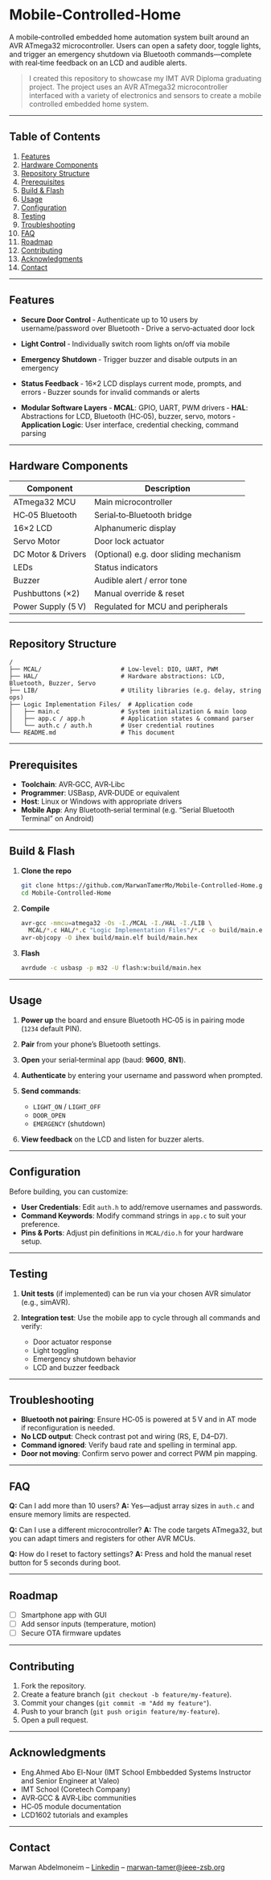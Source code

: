 # Mobile‑Controlled‑Home

A mobile‑controlled embedded home automation system built around an AVR ATmega32 microcontroller. Users can open a safety door, toggle lights, and trigger an emergency shutdown via Bluetooth commands—complete with real‑time feedback on an LCD and audible alerts.

> I created this repository to showcase my IMT AVR Diploma graduating project. The project uses an AVR ATmega32 microcontroller interfaced with a variety of electronics and sensors to create a mobile controlled embedded home system.

---

## Table of Contents

1. [Features](#features)
2. [Hardware Components](#hardware-components)
3. [Repository Structure](#repository-structure)
4. [Prerequisites](#prerequisites)
5. [Build & Flash](#build--flash)
6. [Usage](#usage)
7. [Configuration](#configuration)
8. [Testing](#testing)
9. [Troubleshooting](#troubleshooting)
10. [FAQ](#faq)
11. [Roadmap](#roadmap)
12. [Contributing](#contributing)
13. [Acknowledgments](#acknowledgments)
14. [Contact](#contact)

---

## Features

* **Secure Door Control**
  ‑ Authenticate up to 10 users by username/password over Bluetooth
  ‑ Drive a servo‑actuated door lock

* **Light Control**
  ‑ Individually switch room lights on/off via mobile

* **Emergency Shutdown**
  ‑ Trigger buzzer and disable outputs in an emergency

* **Status Feedback**
  ‑ 16×2 LCD displays current mode, prompts, and errors
  ‑ Buzzer sounds for invalid commands or alerts

* **Modular Software Layers**
  ‑ **MCAL**: GPIO, UART, PWM drivers
  ‑ **HAL**: Abstractions for LCD, Bluetooth (HC‑05), buzzer, servo, motors
  ‑ **Application Logic**: User interface, credential checking, command parsing

---

## Hardware Components

| Component          | Description                            |
| ------------------ | -------------------------------------- |
| ATmega32 MCU       | Main microcontroller                   |
| HC‑05 Bluetooth    | Serial‑to‑Bluetooth bridge             |
| 16×2 LCD           | Alphanumeric display                   |
| Servo Motor        | Door lock actuator                     |
| DC Motor & Drivers | (Optional) e.g. door sliding mechanism |
| LEDs               | Status indicators                      |
| Buzzer             | Audible alert / error tone             |
| Pushbuttons (×2)   | Manual override & reset                |
| Power Supply (5 V) | Regulated for MCU and peripherals      |

---

## Repository Structure

```
/
├── MCAL/                      # Low-level: DIO, UART, PWM
├── HAL/                       # Hardware abstractions: LCD, Bluetooth, Buzzer, Servo
├── LIB/                       # Utility libraries (e.g. delay, string ops)
├── Logic Implementation Files/  # Application code
│   ├── main.c                 # System initialization & main loop
│   ├── app.c / app.h          # Application states & command parser
│   └── auth.c / auth.h        # User credential routines
└── README.md                  # This document
```

---

## Prerequisites

* **Toolchain**: AVR‑GCC, AVR‑Libc
* **Programmer**: USBasp, AVR‑DUDE or equivalent
* **Host**: Linux or Windows with appropriate drivers
* **Mobile App**: Any Bluetooth‑serial terminal (e.g. “Serial Bluetooth Terminal” on Android)

---

## Build & Flash

1. **Clone the repo**

   ```bash
   git clone https://github.com/MarwanTamerMo/Mobile-Controlled-Home.git
   cd Mobile-Controlled-Home
   ```

2. **Compile**

   ```bash
   avr-gcc -mmcu=atmega32 -Os -I./MCAL -I./HAL -I./LIB \
     MCAL/*.c HAL/*.c "Logic Implementation Files"/*.c -o build/main.elf
   avr-objcopy -O ihex build/main.elf build/main.hex
   ```

3. **Flash**

   ```bash
   avrdude -c usbasp -p m32 -U flash:w:build/main.hex
   ```

---

## Usage

1. **Power up** the board and ensure Bluetooth HC‑05 is in pairing mode (`1234` default PIN).
2. **Pair** from your phone’s Bluetooth settings.
3. **Open** your serial‑terminal app (baud: **9600**, **8N1**).
4. **Authenticate** by entering your username and password when prompted.
5. **Send commands**:

   * `LIGHT_ON` / `LIGHT_OFF`
   * `DOOR_OPEN`
   * `EMERGENCY` (shutdown)
6. **View feedback** on the LCD and listen for buzzer alerts.

---

## Configuration

Before building, you can customize:

* **User Credentials**: Edit `auth.h` to add/remove usernames and passwords.
* **Command Keywords**: Modify command strings in `app.c` to suit your preference.
* **Pins & Ports**: Adjust pin definitions in `MCAL/dio.h` for your hardware setup.

---

## Testing

1. **Unit tests** (if implemented) can be run via your chosen AVR simulator (e.g., simAVR).
2. **Integration test**: Use the mobile app to cycle through all commands and verify:

   * Door actuator response
   * Light toggling
   * Emergency shutdown behavior
   * LCD and buzzer feedback

---

## Troubleshooting

* **Bluetooth not pairing**: Ensure HC‑05 is powered at 5 V and in AT mode if reconfiguration is needed.
* **No LCD output**: Check contrast pot and wiring (RS, E, D4–D7).
* **Command ignored**: Verify baud rate and spelling in terminal app.
* **Door not moving**: Confirm servo power and correct PWM pin mapping.

---

## FAQ

**Q:** Can I add more than 10 users?
**A:** Yes—adjust array sizes in `auth.c` and ensure memory limits are respected.

**Q:** Can I use a different microcontroller?
**A:** The code targets ATmega32, but you can adapt timers and registers for other AVR MCUs.

**Q:** How do I reset to factory settings?
**A:** Press and hold the manual reset button for 5 seconds during boot.

---

## Roadmap

* [ ] Smartphone app with GUI
* [ ] Add sensor inputs (temperature, motion)
* [ ] Secure OTA firmware updates

---

## Contributing

1. Fork the repository.
2. Create a feature branch (`git checkout -b feature/my-feature`).
3. Commit your changes (`git commit -m "Add my feature"`).
4. Push to your branch (`git push origin feature/my-feature`).
5. Open a pull request.

---

## Acknowledgments
* Eng.Ahmed Abo El-Nour (IMT School Embbedded Systems Instructor and Senior Engineer at Valeo)
* IMT School (Coretech Company)
* AVR‑GCC & AVR‑Libc communities
* HC‑05 module documentation
* LCD1602 tutorials and examples

---

## Contact

Marwan Abdelmoneim – [Linkedin](https://www.linkedin.com/in/marwan-tamer-abdelmoneim/) – [marwan-tamer@ieee-zsb.org](mailto:marwan-tamer@ieee-zsb.org)

